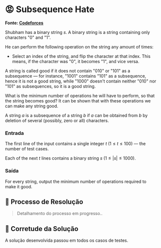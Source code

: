 # 😡 Subsequence Hate

**Fonte: [Codeforces](https://codeforces.com/problemset/problem/1363/B)**

Shubham has a binary string $s$. A binary string is a string containing only characters "$0$" and "$1$".

He can perform the following operation on the string any amount of times: 

- Select an index of the string, and flip the character at that index. This means, if the character was "$0$", it becomes "$1$", and vice versa. 

A string is called good if it does not contain "$010$" or "$101$" as a subsequence  — for instance, "$1001$" contains "$101$" as a subsequence, hence it is not a good string, while "$1000$" doesn't contain neither "$010$" nor "$101$" as subsequences, so it is a good string.

What is the minimum number of operations he will have to perform, so that the string becomes good? It can be shown that with these operations we can make any string good.

A string $a$ is a subsequence of a string $b$ if $a$ can be obtained from $b$ by deletion of several (possibly, zero or all) characters.

### Entrada
The first line of the input contains a single integer $t$ ($1≤t≤100$) — the number of test cases.

Each of the next $t$ lines contains a binary string $s$ ($1≤|s|≤1000$).

### Saída
For every string, output the minimum number of operations required to make it good.

## 🧩 Processo de Resolução

> Detalhamento do processo em progresso..

## 📝 Corretude da Solução
A solução desenvolvida passou em todos os casos de testes.
